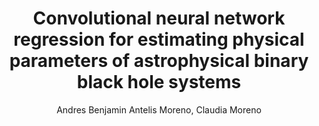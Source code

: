 ---
paperId: 9
author: Andres Benjamin Antelis Moreno, Claudia Moreno
publicationauthor: Antelis Moreno, A. B. et al.
title: Convolutional neural network regression for estimating physical parameters of astrophysical binary black hole systems
pdf: Andres_Antelis.pdf
poster: Andres_Antelis.png
alt: --
type: Poster
topic: Applications
subtopic: Deep Learning
link: https://research.latinxinai.org/papers/icml/2023/pdf/Andres_Antelis.pdf
conference: icml
year: 2023
tags: icml-2023
location: Honolulu, Hawaii
---